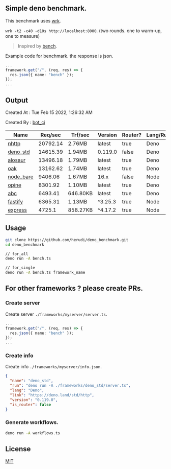 ## Simple deno benchmark.
This benchmark uses [wrk](https://github.com/wg/wrk).

`wrk -t2 -c40 -d10s http://localhost:8000`. (two rounds. one to warm-up, one to measure)

> Inspired by [bench](https://github.com/denosaurs/bench).

Example code for benchmark. the response is json.
```ts
...
framework.get("/", (req, res) => {
  res.json({ name: "bench" });
});
...
```

## Output
Created At : Tue Feb 15 2022, 1:26:32 AM

Created By : [bot_ci](https://github.com/herudi/deno_benchmarks/commits?author=github-actions%5Bbot%5D)

|Name|Req/sec|Trf/sec|Version|Router?|Lang/Runtime|
|----|----|----|----|----|----|
|[nhttp](https://github.com/nhttp/nhttp)|20792.14|2.76MB|latest|true|Deno|
|[deno_std](https://deno.land/std/http)|14615.39|1.94MB|0.119.0|false|Deno|
|[alosaur](https://github.com/alosaur/alosaur)|13496.18|1.79MB|latest|true|Deno|
|[oak](https://github.com/oakserver/oak)|13162.62|1.74MB|latest|true|Deno|
|[node_bare](https://nodejs.org)|9406.06|1.67MB|16.x|false|Node|
|[opine](https://github.com/cmorten/opine)|8301.92|1.10MB|latest|true|Deno|
|[abc](https://deno.land/x/abc)|6493.41|646.80KB|latest|true|Deno|
|[fastify](https://github.com/fastify/fastify)|6365.31|1.13MB|^3.25.3|true|Node|
|[express](https://github.com/expressjs/express)|4725.1|858.27KB|^4.17.2|true|Node|


## Usage
```bash
git clone https://github.com/herudi/deno_benchmark.git
cd deno_benchmark

// for_all
deno run -A bench.ts

// for_single
deno run -A bench.ts framework_name
```
## For other frameworks ? please create PRs.
### Create server
Create server `./frameworks/myserver/server.ts`.
```ts
...
framework.get("/", (req, res) => {
  res.json({ name: "bench" });
});
...
```
### Create info
Create info `./frameworks/myserver/info.json`.
```json
{
  "name": "deno_std",
  "run": "deno run -A ./frameworks/deno_std/server.ts",
  "lang": "Deno",
  "link": "https://deno.land/std/http",
  "version": "0.119.0",
  "is_router": false
}
```
### Generate workflows.
```bash
deno run -A workflows.ts
```
## License

[MIT](LICENSE)

